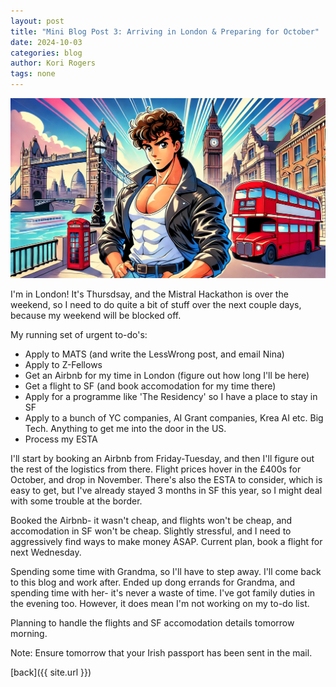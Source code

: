 ```yaml
---
layout: post
title: "Mini Blog Post 3: Arriving in London & Preparing for October"
date: 2024-10-03
categories: blog
author: Kori Rogers
tags: none
---
```

![Mini blog post 3 image](/assets/img/mini_blog_3_image.webp)

I'm in London! It's Thursdsay, and the Mistral Hackathon is over the weekend, so I need to do quite a bit of stuff over the next couple days, because my weekend will be blocked off. 

My running set of urgent to-do's:
- Apply to MATS (and write the LessWrong post, and email Nina)
- Apply to Z-Fellows
- Get an Airbnb for my time in London (figure out how long I'll be here)
- Get a flight to SF (and book accomodation for my time there)
- Apply for a programme like 'The Residency' so I have a place to stay in SF
- Apply to a bunch of YC companies, AI Grant companies, Krea AI etc. Big Tech. Anything to get me into the door in the US. 
- Process my ESTA 

I'll start by booking an Airbnb from Friday-Tuesday, and then I'll figure out the rest of the logistics from there. Flight prices hover in the £400s for October, and drop in November. There's also the ESTA to consider, which is easy to get, but I've already stayed 3 months in SF this year, so I might deal with some trouble at the border. 

Booked the Airbnb- it wasn't cheap, and flights won't be cheap, and accomodation in SF won't be cheap. Slightly stressful, and I need to aggressively find ways to make money ASAP. Current plan, book a flight for next Wednesday. 

Spending some time with Grandma, so I'll have to step away. I'll come back to this blog and work after. Ended up dong errands for Grandma, and spending time with her- it's never a waste of time. I've got family duties in the evening too. However, it does mean I'm not working on my to-do list. 

Planning to handle the flights and SF accomodation details tomorrow morning. 

Note: Ensure tomorrow that your Irish passport has been sent in the mail. 

[back]({{ site.url }})